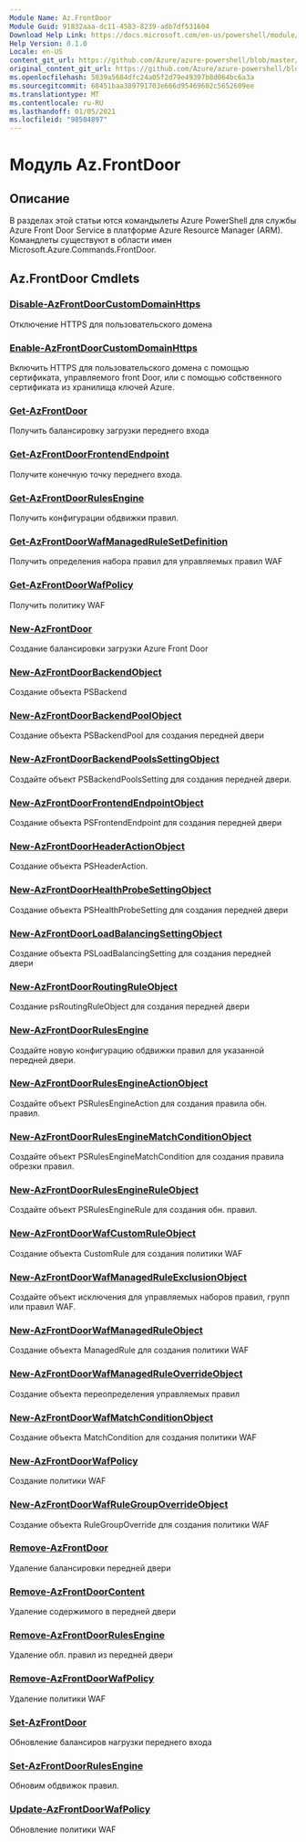 ```yaml
---
Module Name: Az.FrontDoor
Module Guid: 91832aaa-dc11-4583-8239-adb7df531604
Download Help Link: https://docs.microsoft.com/en-us/powershell/module/az.frontdoor
Help Version: 0.1.0
Locale: en-US
content_git_url: https://github.com/Azure/azure-powershell/blob/master/src/FrontDoor/FrontDoor/help/Az.FrontDoor.md
original_content_git_url: https://github.com/Azure/azure-powershell/blob/master/src/FrontDoor/FrontDoor/help/Az.FrontDoor.md
ms.openlocfilehash: 5039a5684dfc24a05f2d79e49397b8d064bc6a3a
ms.sourcegitcommit: 68451baa389791703e666d95469602c5652609ee
ms.translationtype: MT
ms.contentlocale: ru-RU
ms.lasthandoff: 01/05/2021
ms.locfileid: "98504897"
---
```

# Модуль Az.FrontDoor
## Описание
В разделах этой статьи ются командылеты Azure PowerShell для службы Azure Front Door Service в платформе Azure Resource Manager (ARM). Командлеты существуют в области имен Microsoft.Azure.Commands.FrontDoor.

## Az.FrontDoor Cmdlets
### [Disable-AzFrontDoorCustomDomainHttps](Disable-AzFrontDoorCustomDomainHttps.md)
Отключение HTTPS для пользовательского домена

### [Enable-AzFrontDoorCustomDomainHttps](Enable-AzFrontDoorCustomDomainHttps.md)
Включить HTTPS для пользовательского домена с помощью сертификата, управляемого front Door, или с помощью собственного сертификата из хранилища ключей Azure.

### [Get-AzFrontDoor](Get-AzFrontDoor.md)
Получить балансировку загрузки переднего входа

### [Get-AzFrontDoorFrontendEndpoint](Get-AzFrontDoorFrontendEndpoint.md)
Получите конечную точку переднего входа.

### [Get-AzFrontDoorRulesEngine](Get-AzFrontDoorRulesEngine.md)
Получить конфигурации обдвижки правил.

### [Get-AzFrontDoorWafManagedRuleSetDefinition](Get-AzFrontDoorWafManagedRuleSetDefinition.md)
Получить определения набора правил для управляемых правил WAF

### [Get-AzFrontDoorWafPolicy](Get-AzFrontDoorWafPolicy.md)
Получить политику WAF

### [New-AzFrontDoor](New-AzFrontDoor.md)
Создание балансировки загрузки Azure Front Door

### [New-AzFrontDoorBackendObject](New-AzFrontDoorBackendObject.md)
Создание объекта PSBackend

### [New-AzFrontDoorBackendPoolObject](New-AzFrontDoorBackendPoolObject.md)
Создание объекта PSBackendPool для создания передней двери

### [New-AzFrontDoorBackendPoolsSettingObject](New-AzFrontDoorBackendPoolsSettingObject.md)
Создайте объект PSBackendPoolsSetting для создания передней двери.

### [New-AzFrontDoorFrontendEndpointObject](New-AzFrontDoorFrontendEndpointObject.md)
Создание объекта PSFrontendEndpoint для создания передней двери

### [New-AzFrontDoorHeaderActionObject](New-AzFrontDoorHeaderActionObject.md)
Создание объекта PSHeaderAction.

### [New-AzFrontDoorHealthProbeSettingObject](New-AzFrontDoorHealthProbeSettingObject.md)
Создание объекта PSHealthProbeSetting для создания передней двери

### [New-AzFrontDoorLoadBalancingSettingObject](New-AzFrontDoorLoadBalancingSettingObject.md)
Создание объекта PSLoadBalancingSetting для создания передней двери

### [New-AzFrontDoorRoutingRuleObject](New-AzFrontDoorRoutingRuleObject.md)
Создание psRoutingRuleObject для создания передней двери

### [New-AzFrontDoorRulesEngine](New-AzFrontDoorRulesEngine.md)
Создайте новую конфигурацию обдвижки правил для указанной передней двери. 

### [New-AzFrontDoorRulesEngineActionObject](New-AzFrontDoorRulesEngineActionObject.md)
Создайте объект PSRulesEngineAction для создания правила обн. правил.

### [New-AzFrontDoorRulesEngineMatchConditionObject](New-AzFrontDoorRulesEngineMatchConditionObject.md)
Создайте объект PSRulesEngineMatchCondition для создания правила обрезки правил.

### [New-AzFrontDoorRulesEngineRuleObject](New-AzFrontDoorRulesEngineRuleObject.md)
Создайте объект PSRulesEngineRule для создания обн. правил.

### [New-AzFrontDoorWafCustomRuleObject](New-AzFrontDoorWafCustomRuleObject.md)
Создание объекта CustomRule для создания политики WAF

### [New-AzFrontDoorWafManagedRuleExclusionObject](New-AzFrontDoorWafManagedRuleExclusionObject.md)
Создайте объект исключения для управляемых наборов правил, групп или правил WAF.

### [New-AzFrontDoorWafManagedRuleObject](New-AzFrontDoorWafManagedRuleObject.md)
Создание объекта ManagedRule для создания политики WAF

### [New-AzFrontDoorWafManagedRuleOverrideObject](New-AzFrontDoorWafManagedRuleOverrideObject.md)
Создание объекта переопределения управляемых правил

### [New-AzFrontDoorWafMatchConditionObject](New-AzFrontDoorWafMatchConditionObject.md)
Создание объекта MatchCondition для создания политики WAF

### [New-AzFrontDoorWafPolicy](New-AzFrontDoorWafPolicy.md)
Создание политики WAF

### [New-AzFrontDoorWafRuleGroupOverrideObject](New-AzFrontDoorWafRuleGroupOverrideObject.md)
Создание объекта RuleGroupOverride для создания политики WAF

### [Remove-AzFrontDoor](Remove-AzFrontDoor.md)
Удаление балансировки передней двери

### [Remove-AzFrontDoorContent](Remove-AzFrontDoorContent.md)
Удаление содержимого в передней двери

### [Remove-AzFrontDoorRulesEngine](Remove-AzFrontDoorRulesEngine.md)
Удаление обл. правил из передней двери

### [Remove-AzFrontDoorWafPolicy](Remove-AzFrontDoorWafPolicy.md)
Удаление политики WAF

### [Set-AzFrontDoor](Set-AzFrontDoor.md)
Обновление балансиров нагрузки переднего входа

### [Set-AzFrontDoorRulesEngine](Set-AzFrontDoorRulesEngine.md)
Обновим обдвижок правил.

### [Update-AzFrontDoorWafPolicy](Update-AzFrontDoorWafPolicy.md)
Обновление политики WAF


